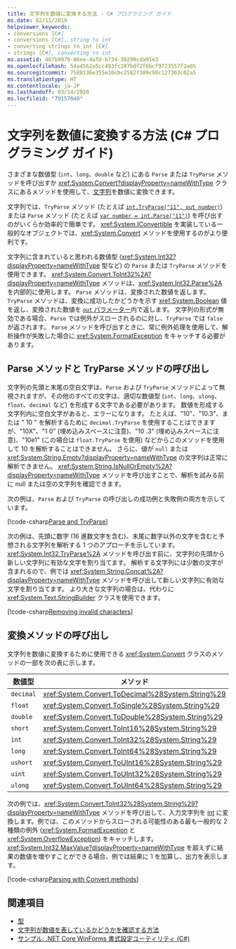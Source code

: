 ```yaml
---
title: 文字列を数値に変換する方法 - C# プログラミング ガイド
ms.date: 02/11/2019
helpviewer_keywords:
- conversions [C#]
- conversions [C#], string to int
- converting strings to int [C#]
- strings [C#], converting to int
ms.assetid: 467b9979-86ee-4afd-b734-30299cda91e3
ms.openlocfilehash: 54a4562a5cc493fc287bdf2f6bcf9723557f2a05
ms.sourcegitcommit: 7588136e355e10cbc2582f389c90c127363c02a5
ms.translationtype: HT
ms.contentlocale: ja-JP
ms.lasthandoff: 03/14/2020
ms.locfileid: "79157040"
---
```

# <a name="how-to-convert-a-string-to-a-number-c-programming-guide"></a>文字列を数値に変換する方法 (C# プログラミング ガイド)

さまざまな数値型 (`int`、`long`、`double` など) にある `Parse` または `TryParse` メソッドを呼び出すか <xref:System.Convert?displayProperty=nameWithType> クラスにあるメソッドを使用して、[文字列](../../language-reference/builtin-types/reference-types.md)を数値に変換できます。  
  
 文字列では、`TryParse` メソッド (たとえば [`int.TryParse("11", out number)`](xref:System.Int32.TryParse%2A)) または `Parse` メソッド (たとえば [`var number = int.Parse("11")`](xref:System.Int32.Parse%2A)) を呼び出すのがいくらか効率的で簡単です。  <xref:System.IConvertible> を実装している一般的なオブジェクトでは、<xref:System.Convert> メソッドを使用するのがより便利です。  
  
 文字列に含まれていると思われる数値型 (<xref:System.Int32?displayProperty=nameWithType> 型など) の `Parse` または `TryParse` メソッドを使用できます。  <xref:System.Convert.ToInt32%2A?displayProperty=nameWithType> メソッドは、<xref:System.Int32.Parse%2A> を内部的に使用します。  `Parse` メソッドは、変換された数値を返します。`TryParse` メソッドは、変換に成功したかどうかを示す <xref:System.Boolean> 値を返し、変換された数値を [`out` パラメーター](../../language-reference/keywords/out.md)内で返します。 文字列の形式が無効である場合、`Parse` では例外がスローされるのに対し、`TryParse` では `false` が返されます。 `Parse` メソッドを呼び出すときに、常に例外処理を使用して、解析操作が失敗した場合に <xref:System.FormatException> をキャッチする必要があります。  
  
## <a name="calling-the-parse-and-tryparse-methods"></a>Parse メソッドと TryParse メソッドの呼び出し

文字列の先頭と末尾の空白文字は、`Parse` および `TryParse` メソッドによって無視されますが、その他のすべての文字は、適切な数値型 (`int`、`long`、`ulong`、`float`、`decimal` など) を形成する文字である必要があります。  数値を形成する文字列内に空白文字があると、エラーになります。  たとえば、"10"、"10.3"、または "  10  " を解析するために `decimal.TryParse` を使用することはできますが、"10X"、"1 0" (埋め込みスペースに注意)、"10 .3" (埋め込みスペースに注意)、"10e1" (この場合は `float.TryParse` を使用) などからこのメソッドを使用して 10 を解析することはできません。 さらに、値が `null` または <xref:System.String.Empty?displayProperty=nameWithType> の文字列は正常に解析できません。 <xref:System.String.IsNullOrEmpty%2A?displayProperty=nameWithType> メソッドを呼び出すことで、解析を試みる前に null または空の文字列を確認できます。

次の例は、`Parse` および `TryParse` の呼び出しの成功例と失敗例の両方を示しています。  
  
[!code-csharp[Parse and TryParse](~/samples/snippets/csharp/programming-guide/string-to-number/parse-tryparse/program.cs)]  

次の例は、先頭に数字 (16 進数文字を含む)、末尾に数字以外の文字を含むと予想される文字列を解析する 1 つのアプローチを示しています。 <xref:System.Int32.TryParse%2A> メソッドを呼び出す前に、文字列の先頭から新しい文字列に有効な文字を割り当てます。 解析する文字列には少数の文字が含まれるので、例では <xref:System.String.Concat%2A?displayProperty=nameWithType> メソッドを呼び出して新しい文字列に有効な文字を割り当てます。 より大きな文字列の場合は、代わりに <xref:System.Text.StringBuilder> クラスを使用できます。
  
[!code-csharp[Removing invalid characters](~/samples/snippets/csharp/programming-guide/string-to-number/parse-tryparse2/program.cs)]  

## <a name="calling-the-convert-methods"></a>変換メソッドの呼び出し

文字列を数値に変換するために使用できる <xref:System.Convert> クラスのメソッドの一部を次の表に示します。  
  
|数値型|メソッド|  
|------------------|------------|  
|`decimal`|<xref:System.Convert.ToDecimal%28System.String%29>|  
|`float`|<xref:System.Convert.ToSingle%28System.String%29>|  
|`double`|<xref:System.Convert.ToDouble%28System.String%29>|  
|`short`|<xref:System.Convert.ToInt16%28System.String%29>|  
|`int`|<xref:System.Convert.ToInt32%28System.String%29>|  
|`long`|<xref:System.Convert.ToInt64%28System.String%29>|  
|`ushort`|<xref:System.Convert.ToUInt16%28System.String%29>|  
|`uint`|<xref:System.Convert.ToUInt32%28System.String%29>|  
|`ulong`|<xref:System.Convert.ToUInt64%28System.String%29>|  
  
 次の例では、<xref:System.Convert.ToInt32%28System.String%29?displayProperty=nameWithType> メソッドを呼び出して、入力文字列を [int](../../language-reference/builtin-types/integral-numeric-types.md) に変換します。例では、このメソッドからスローされる可能性のある最も一般的な 2 種類の例外 (<xref:System.FormatException> と <xref:System.OverflowException>) をキャッチします。 <xref:System.Int32.MaxValue?displayProperty=nameWithType> を超えずに結果の数値を増やすことができる場合、例では結果に 1 を加算し、出力を表示します。  
  
[!code-csharp[Parsing with Convert methods](~/samples/snippets/csharp/programming-guide/string-to-number/convert/program.cs)]  
  
## <a name="see-also"></a>関連項目

- [型](./index.md)
- [文字列が数値を表しているかどうかを確認する方法](../strings/how-to-determine-whether-a-string-represents-a-numeric-value.md)
- [サンプル: .NET Core WinForms 書式設定ユーティリティ (C#)](https://docs.microsoft.com/samples/dotnet/samples/winforms-formatting-utility-cs)
